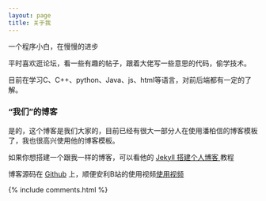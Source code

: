 ```yaml
---
layout: page
title: 关于我 
---
```


一个程序小白，在慢慢的进步
<p>
平时喜欢逛论坛，看一些有趣的帖子，跟着大佬写一些意思的代码，偷学技术。
<p>
目前在学习C、C++、python、Java、js、html等语言，对前后端都有一定的了解。

<p>

<h3> “我们”的博客 </h3>  

<p>

是的，这个博客是我们大家的，目前已经有很大一部分人在使用潘柏信的博客模板了，我也很高兴使用他的博客模板。

<p>

如果你想搭建一个跟我一样的博客，可以看他的 
<a href="/2016/10/jekyll_tutorials1/"> Jekyll 搭建个人博客 </a>
教程

<p>



<p> 

博客源码在 <a target="_blank" href='https://github.com/leopardpan/leopardpan.github.io/'>Github</a> 上，顺便安利B站的使用视频<a target="_blank" href='https://www.bilibili.com/medialist/play/ml797366049'>使用视频</a>

<p> 

<p> 

<p> 


{% include comments.html %}

